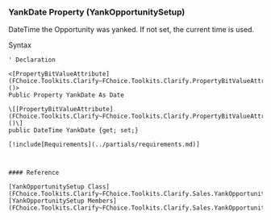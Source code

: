 ﻿### YankDate Property (YankOpportunitySetup)

DateTime the Opportunity was yanked. If not set, the current time is used.

Syntax

```vbnet
' Declaration

<[PropertyBitValueAttribute](FChoice.Toolkits.Clarify~FChoice.Toolkits.Clarify.PropertyBitValueAttribute.md)()>
Public Property YankDate As Date

\[[PropertyBitValueAttribute](FChoice.Toolkits.Clarify~FChoice.Toolkits.Clarify.PropertyBitValueAttribute.md)()\]
public DateTime YankDate {get; set;}

[!include[Requirements](../partials/requirements.md)]



#### Reference

[YankOpportunitySetup Class](FChoice.Toolkits.Clarify~FChoice.Toolkits.Clarify.Sales.YankOpportunitySetup.md)  
[YankOpportunitySetup Members](FChoice.Toolkits.Clarify~FChoice.Toolkits.Clarify.Sales.YankOpportunitySetup_members.md)